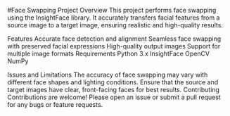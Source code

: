 #Face Swapping Project
Overview
This project performs face swapping using the InsightFace library. It accurately transfers facial features from a source image to a target image, ensuring realistic and high-quality results.

Features
Accurate face detection and alignment
Seamless face swapping with preserved facial expressions
High-quality output images
Support for multiple image formats
Requirements
Python 3.x
InsightFace
OpenCV
NumPy

Issues and Limitations
The accuracy of face swapping may vary with different face shapes and lighting conditions.
Ensure that the source and target images have clear, front-facing faces for best results.
Contributing
Contributions are welcome! Please open an issue or submit a pull request for any bugs or feature requests.
